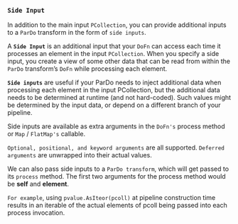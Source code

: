 ### `Side Input`

In addition to the main input `PCollection`, you can provide additional inputs to a `ParDo` transform in the form of `side inputs`. 

A **`Side Input`** is an additional input that your `DoFn` can access each time it processes an element in the input `PCollection`. When you specify a side input, you create a view of some other data that can be read from within the `ParDo` transform’s `DoFn` while processing each element.

**`Side inputs`** are useful if your ParDo needs to inject additional data when processing each element in the input PCollection, but the additional data needs to be determined at runtime (and not hard-coded). Such values might be determined by the input data, or depend on a different branch of your pipeline.

Side inputs are available as extra arguments in the `DoFn's` process method or `Map` / `FlatMap's` callable.

`Optional, positional, and keyword arguments` are all supported. `Deferred arguments` are unwrapped into their actual values. 

We can also pass side inputs to a `ParDo transform`, which will get passed to its `process` method.
The first two arguments for the process method would be **self** and **element**.

`For example`, using `pvalue.AsIteor(pcoll)` at pipeline construction time results in an iterable of the actual elements of pcoll being passed into each process invocation.

